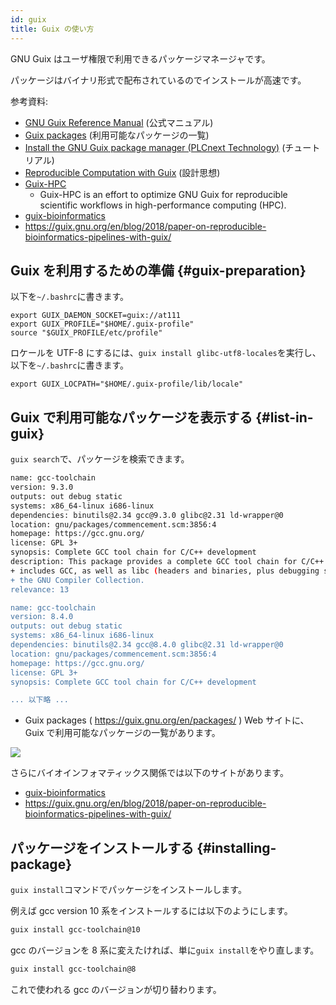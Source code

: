 ```yaml
---
id: guix
title: Guix の使い方
---
```


GNU Guix はユーザ権限で利用できるパッケージマネージャです。

パッケージはバイナリ形式で配布されているのでインストールが高速です。

参考資料:


- [GNU Guix Reference Manual](https://guix.gnu.org/manual/en/html_node/index.html) (公式マニュアル)
- [Guix packages](https://guix.gnu.org/en/packages/) (利用可能なパッケージの一覧)
- [Install the GNU Guix package manager (PLCnext Technology)](https://www.plcnext-community.net/makersblog/install-the-gnu-guix-package-manager/) (チュートリアル)
- [Reproducible Computation with Guix](https://guix.gnu.org/en/blog/2020/reproducible-computations-with-guix/) (設計思想)
- [Guix-HPC](https://hpc.guix.info/about/)
    - Guix-HPC is an effort to optimize GNU Guix for reproducible scientific workflows in high-performance computing (HPC).
- [guix-bioinformatics](https://github.com/genenetwork/guix-bioinformatics)
- https://guix.gnu.org/en/blog/2018/paper-on-reproducible-bioinformatics-pipelines-with-guix/



## Guix を利用するための準備 {#guix-preparation}

以下を`~/.bashrc`に書きます。

```
export GUIX_DAEMON_SOCKET=guix://at111
export GUIX_PROFILE="$HOME/.guix-profile"
source "$GUIX_PROFILE/etc/profile"
```

ロケールを UTF-8 にするには、`guix install glibc-utf8-locales`を実行し、
以下を`~/.bashrc`に書きます。

```
export GUIX_LOCPATH="$HOME/.guix-profile/lib/locale"
```

## Guix で利用可能なパッケージを表示する {#list-in-guix}

`guix search`で、パッケージを検索できます。

```bash
name: gcc-toolchain
version: 9.3.0
outputs: out debug static
systems: x86_64-linux i686-linux
dependencies: binutils@2.34 gcc@9.3.0 glibc@2.31 ld-wrapper@0
location: gnu/packages/commencement.scm:3856:4
homepage: https://gcc.gnu.org/
license: GPL 3+
synopsis: Complete GCC tool chain for C/C++ development  
description: This package provides a complete GCC tool chain for C/C++ development to be installed in user profiles.  This
+ includes GCC, as well as libc (headers and binaries, plus debugging symbols in the `debug' output), and Binutils.  GCC is
+ the GNU Compiler Collection.
relevance: 13

name: gcc-toolchain
version: 8.4.0
outputs: out debug static
systems: x86_64-linux i686-linux
dependencies: binutils@2.34 gcc@8.4.0 glibc@2.31 ld-wrapper@0
location: gnu/packages/commencement.scm:3856:4
homepage: https://gcc.gnu.org/
license: GPL 3+
synopsis: Complete GCC tool chain for C/C++ development  

... 以下略 ...
```

- Guix packages ( https://guix.gnu.org/en/packages/ ) Web サイトに、Guix で利用可能なパッケージの一覧があります。

![](2022-04-30_15-22.png)

さらにバイオインフォマティックス関係では以下のサイトがあります。

- [guix-bioinformatics](https://github.com/genenetwork/guix-bioinformatics)
- https://guix.gnu.org/en/blog/2018/paper-on-reproducible-bioinformatics-pipelines-with-guix/


## パッケージをインストールする {#installing-package}

`guix install`コマンドでパッケージをインストールします。


例えば gcc version 10 系をインストールするには以下のようにします。

```bash
guix install gcc-toolchain@10
```

gcc のバージョンを 8 系に変えたければ、単に`guix install`をやり直します。

```bash
guix install gcc-toolchain@8
```

これで使われる gcc のバージョンが切り替わります。
